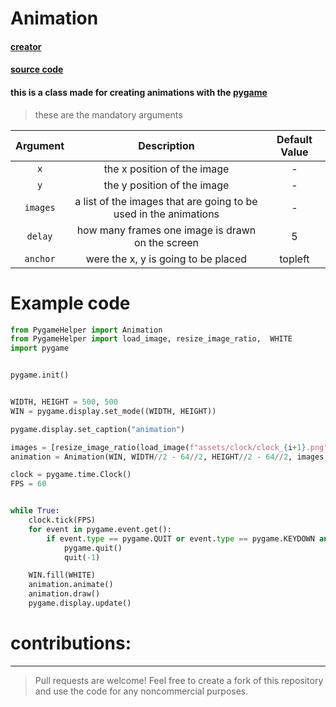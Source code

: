 # Animation

#### [creator](https://github.com/Emc2356)
#### [source code](https://github.com/Emc2356/PygameHelper)

#### this is a class made for creating animations with the [pygame](https://www.pygame.org)
> these are the mandatory arguments

| Argument | Description | Default Value |
|:--------:|:-----------:|:-------------:|
| `x` | the x position of the image | - |
| `y` | the y position of the image | - |
| `images` | a list of the images that are going to be used in the animations | - |
| `delay` | how many frames one image is drawn on the screen | 5 |
| `anchor` | were the x, y is going to be placed | topleft |

# Example code
```python
from PygameHelper import Animation
from PygameHelper import load_image, resize_image_ratio,  WHITE
import pygame


pygame.init()


WIDTH, HEIGHT = 500, 500
WIN = pygame.display.set_mode((WIDTH, HEIGHT))

pygame.display.set_caption("animation")

images = [resize_image_ratio(load_image(f"assets/clock/clock_{i+1}.png"), (64, 64)) for i in range(8)]
animation = Animation(WIN, WIDTH//2 - 64//2, HEIGHT//2 - 64//2, images, 5)

clock = pygame.time.Clock()
FPS = 60


while True:
    clock.tick(FPS)
    for event in pygame.event.get():
        if event.type == pygame.QUIT or event.type == pygame.KEYDOWN and event.key == pygame.K_ESCAPE:
            pygame.quit()
            quit(-1)

    WIN.fill(WHITE)
    animation.animate()
    animation.draw()
    pygame.display.update()
```

# contributions:
---
> Pull requests are welcome!
> Feel free to create a fork of this repository and use the code for any noncommercial purposes.
